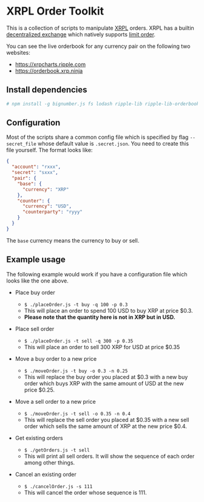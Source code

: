 # XRPL Order Toolkit

This is a collection of scripts to manipulate [XRPL](https://xrpl.org) orders.
XRPL has a builtin [decentralized
exchange](https://xrpl.org/decentralized-exchange.html) which natively supports
[limit order](https://www.investopedia.com/terms/l/limitorder.asp).

You can see the live orderbook for any currency pair on the following two websites:

* https://xrpcharts.ripple.com
* https://orderbook.xrp.ninja

## Install dependencies

```bash
# npm install -g bignumber.js fs lodash ripple-lib ripple-lib-orderbook ripple-lib-value yargs
```

## Configuration

Most of the scripts share a common config file which is specified by flag
`--secret_file` whose default value is `.secret.json`. You need to create this
file yourself. The format looks like:

```json
{ 
  "account": "rxxx",
  "secret": "sxxx",
  "pair": {
    "base": {
      "currency": "XRP"
    },
    "counter": {
      "currency": "USD",
      "counterparty": "ryyy"
    }
  }
}
```
The `base` currency means the currency to buy or sell.

## Example usage

The following example would work if you have a configuration file which looks
like the one above.

* Place buy order
  * `$ ./placeOrder.js -t buy -q 100 -p 0.3`
  * This will place an order to spend 100 USD to buy XRP at price $0.3.
  * **Please note that the quantity here is not in XRP but in USD.**

* Place sell order
  * `$ ./placeOrder.js -t sell -q 300 -p 0.35`
  * This will place an order to sell 300 XRP for USD at price $0.35

* Move a buy order to a new price
  * `$ ./moveOrder.js -t buy -o 0.3 -n 0.25`
  * This will replace the buy order you placed at $0.3 with a new buy order
    which buys XRP with the same amount of USD at the new price $0.25.

* Move a sell order to a new price
  * `$ ./moveOrder.js -t sell -o 0.35 -n 0.4`
  * This will replace the sell order you placed at $0.35 with a new sell order
    which sells the same amount of XRP at the new price $0.4.

* Get existing orders
  * `$ ./getOrders.js -t sell`
  * This will print all sell orders. It will show the sequence of each order
    among other things.

* Cancel an existing order
  * `$ ./cancelOrder.js -s 111`
  * This will cancel the order whose sequence is 111.
